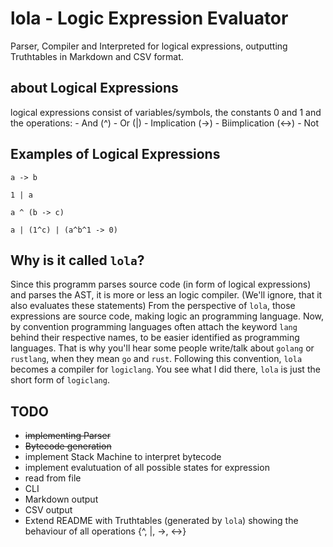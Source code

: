# lola - Logic Expression Evaluator
Parser, Compiler and Interpreted for logical expressions,
outputting Truthtables in Markdown and CSV format.

## about Logical Expressions
logical expressions consist of variables/symbols, the constants 0 and 1 and the operations:
    - And (^)
    - Or  (|)
    - Implication (->)
    - Biimplication (<->)
    - Not

## Examples of Logical Expressions
```
a -> b

1 | a

a ^ (b -> c)

a | (1^c) | (a^b^1 -> 0)
```

## Why is it called `lola`?
Since this programm parses source code (in form of logical expressions) and parses the AST, it is more or less an logic compiler. (We'll ignore, that it also evaluates these statements)
From the perspective of `lola`, those expressions are source code, making logic an programming language.
Now, by convention programming languages often attach the keyword `lang` behind their respective names, to be easier identified as programming languages.
That is why you'll hear some people write/talk about `golang` or `rustlang`, when they mean `go` and `rust`.
Following this convention, `lola` becomes a compiler for `logiclang`.
You see what I did there, `lola` is just the short form of `logiclang`.



## TODO
- ~~implementing Parser~~
- ~~Bytecode generation~~
- implement Stack Machine to interpret bytecode
- implement evalutuation of all possible states for expression
- read from file
- CLI
- Markdown output
- CSV output
- Extend README with Truthtables (generated by `lola`) showing the behaviour of all operations {^, |, ->, <->}
